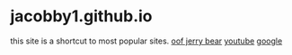# jacobby1.github.io

this site is a shortcut to most popular sites. 
[oof jerry bear](https://oofjerrybear.github.io/ATLGames/projects)
[youtube](https://www.youtube.com)
[google](https://www.google.com)